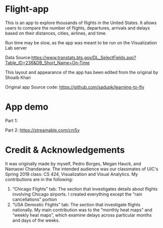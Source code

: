 # Flight-app
This is an app to explore thousands of flights in the United States. It allows users to compare the number of flights, departures, arrivals and delays based on their distances, cities, airlines, and time. 



Run time may be slow, as the app was meant to be run on the Visualization Lab server 


Data Source:https://www.transtats.bts.gov/DL_SelectFields.asp?Table_ID=236&DB_Short_Name=On-Time

This layout and appearance of the app has been edited from the original by Shoaib Khan

Original app Source code: https://github.com/sadupk/learning-to-fly


# App demo

Part 1:

Part 2:
https://streamable.com/cni5v

# Credit & Acknowledgements
It was originally made by myself, Pedro Borges, Megan Hauck, and Namaswi Chandarana.  The intended audience was our classmates of UIC's Spring 2018 class: CS 424, Visualization and Visual Analytics.  My contributions are in the following:

1.	“Chicago Flights” tab: The section that investigates details about flights involving Chicago airports.  I created everything except the “rain cancellations” portion
2.	“USA Demostic Flights” tab:  The section that investigate flights nationally. My main contribution was to the “monthly heat maps” and “weekly heat maps”, which examine delays across particular months and days of the weeks.

